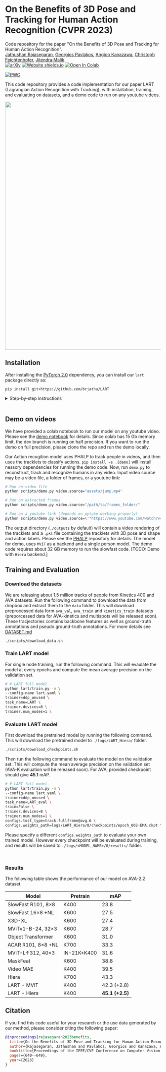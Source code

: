 # On the Benefits of 3D Pose and Tracking for Human Action Recognition (CVPR 2023)
Code repository for the paper "On the Benefits of 3D Pose and Tracking for Human Action Recognition". \
[Jathushan Rajasegaran](http://people.eecs.berkeley.edu/~jathushan/), [Georgios Pavlakos](https://geopavlakos.github.io/), [Angjoo Kanazawa](https://people.eecs.berkeley.edu/~kanazawa/), [Christoph Feichtenhofer](https://feichtenhofer.github.io/), [Jitendra Malik](http://people.eecs.berkeley.edu/~malik/). \
[![arXiv](https://img.shields.io/badge/arXiv-2304.01199-00ff00.svg)](https://arxiv.org/abs/2304.01199)       [![Website shields.io](https://img.shields.io/website-up-down-green-red/http/shields.io.svg)](https://people.eecs.berkeley.edu/~jathushan/LART/)     [![Open In Colab](https://colab.research.google.com/assets/colab-badge.svg)](https://colab.research.google.com/drive/1QRLqEAePmgS41v0KQwf87G_Ss_BLhPYs?usp=sharing)
 
 [![PWC](https://img.shields.io/endpoint.svg?url=https://paperswithcode.com/badge/on-the-benefits-of-3d-pose-and-tracking-for/action-recognition-on-ava-v2-2)](https://paperswithcode.com/sota/action-recognition-on-ava-v2-2?p=on-the-benefits-of-3d-pose-and-tracking-for)
 
This code repository provides a code implementation for our paper LART (Lagrangian Action Recognition with
Tracking), with installation, training, and evaluating on datasets, and a demo code to run on any youtube videos. 

<!-- <p align="center"><img src="./assets/imgs/teaser.png" width="800"></p> -->
<p align="center"><img src="./assets/jump.gif" width="800"></p>

## Installation

After installing the [PyTorch 2.0](https://pytorch.org/get-started/locally/) dependency, you can install our `lart` package directly as:
```
pip install git+https://github.com/brjathu/LART
```

<details>
  <summary>Step-by-step instructions</summary>

```bash
conda create -n lart python=3.10
conda activate lart
pip install torch==2.0.0+cu117 torchvision==0.15.1+cu117 torchaudio==2.0.1 --index-url https://download.pytorch.org/whl/cu117
pip install -e .[demo]
```

If you only wants to train the model and not interested in running demo on any videos, you dont need to install packages rquired for demo code (`pip install -e .`).
</details>
<br>



## Demo on videos

We have provided a colab notebook to run our model on any youtube video. Please see the [demo notebook](https://colab.research.google.com/drive/1QRLqEAePmgS41v0KQwf87G_Ss_BLhPYs?usp=sharing) for details. Since colab has 15 Gb memory limit, the dev branch is running on half precision. If you want to run the demo on full precision, please clone the repo and run the demo locally.

Our Action recogition model uses PHALP to track people in videos, and then uses the tracklets to classify actions. `pip install -e .[demo]` will install nessory dependencies for running the demo code. Now, run `demo.py` to reconstruct, track and recognize humans in any video. Input video source may be a video file, a folder of frames, or a youtube link:
```bash
# Run on video file
python scripts/demo.py video.source="assets/jump.mp4"

# Run on extracted frames
python scripts/demo.py video.source="/path/to/frames_folder/"

# Run on a youtube link (depends on pytube working properly)
python scripts/demo.py video.source=\'"https://www.youtube.com/watch?v=xEH_5T9jMVU"\'
```
The output directory (`./outputs` by default) will contain a video rendering of the tracklets and a `.pkl` file containing the tracklets with 3D pose and shape and action labels. Please see the [PHALP](https://github.com/brjathu/PHALP) repository for details. The model for demo, uses `MViT` as a backend and a single person model. The demo code requires about 32 GB memory to run the slowfast code. [TODO: Demo with `Hiera` backend.] 
<br>

## Training and Evaluation

### Download the datasets
We are releasing about 1.5 million tracks of people from Kinetics 400 and AVA datasets. Run the following command to download the data from dropbox and extract them to the `data` folder. This will download preprocessed data form `ava_val`, `ava_train` and `kinetics_train` datasets (preporcessed data for AVA-kinetics and multispots will be released soon). These tracjectories contains backbone features as well as ground-truth annotations and pseudo ground-truth annotations. For more details see [DATASET.md](DATASET.md)
```bash
./scripts/download_data.sh
```

### Train LART model

For single node training, run the following command. This will evaulate the model at every epochs and compute the mean average precision on the validation set. 

```bash
# # LART full model. 
python lart/train.py -m \
--config-name lart.yaml \
trainer=ddp_unused \
task_name=LART \
trainer.devices=8 \
trainer.num_nodes=1 \
```

### Evaluate LART model
First download the pretrained model by running the following command. This will download the pretrained model to `./logs/LART_Hiera/` folder. 
```bash
./scripts/download_checkpoints.sh
```

Then run the following command to evaluate the model on the validation set. This will compute the mean average precision on the validation set (AVA-K evaluation will be released soon). For AVA, provided checkpoint should give <b>45.1</b> mAP.

```bash
# # LART full model. 
python lart/train.py -m \
--config-name lart.yaml \
trainer=ddp_unused \
task_name=LART_eval \
train=False \
trainer.devices=8 \
trainer.num_nodes=1 \
configs.test_type=track.fullframe@avg.6 \
configs.weights_path=logs/LART_Hiera/0/checkpoints/epoch_002-EMA.ckpt \
```
Please specify a different `configs.weights_path` to evaluate your own trained model. However every checkpoint will be evaluated during training, and results will be saved to `./logs/<MODEL_NAME>/0/results/` folder.

</br>

### Results

The following table shows the performance of our model on AVA-2.2 dataset.

<!-- <p align="center"><img src="./assets/results_june_19.png" width=50%></p> -->
<!-- 
| Model | Pretrain | mAP |
| --- | --- | --- |
| SlowFast R101, 8×8 | K400 | 23.8 |
| MViTv1-B, 64×3 | K400 | 27.3 |
| SlowFast 16×8 +NL | K600 | 27.5 |
| X3D-XL | K600 | 27.4 |
| MViTv1-B-24, 32×3 | K600 | 28.7 |
| Object Transformer | K600 | 31.0 |
| ACAR R101, 8×8 +NL | K600 | 31.4 |
| ACAR R101, 8×8 +NL | K700 | 33.3 |
| MViT-L↑312, 40×3 | IN-21K+K400 | 31.6 |
| MaskFeat | K400 | 37.5 |
| MaskFeat | K600 | 38.8 |
| Video MAE | K600 | 39.3 |
| Video MAE | K400 | 39.5 |
| Hiera | K700 | 42.3 |
| MethodnameB - MViT | K400 | 42.6 |
| MethodnameB - Hiera | K400 | 45.1 | -->

<table>
<thead>
<tr>
<th>Model</th>
<th>Pretrain</th>
<th>mAP</th>
</tr>
</thead>
<tbody>
<tr>
<td>SlowFast R101, 8×8</td>
<td>K400</td>
<td>23.8</td>
</tr>
<tr>
<td>SlowFast 16×8 +NL</td>
<td>K600</td>
<td>27.5</td>
</tr>
<tr>
<td>X3D-XL</td>
<td>K600</td>
<td>27.4</td>
</tr>
<tr>
<td>MViTv1-B-24, 32×3</td>
<td>K600</td>
<td>28.7</td>
</tr>
<tr>
<td>Object Transformer</td>
<td>K600</td>
<td>31.0</td>
</tr>
<tr>
<td>ACAR R101, 8×8 +NL</td>
<td>K700</td>
<td>33.3</td>
</tr>
<tr>
<td>MViT-L↑312, 40×3</td>
<td>IN-21K+K400</td>
<td>31.6</td>
</tr>
<tr>
<td>MaskFeat</td>
<td>K600</td>
<td>38.8</td>
</tr>
<tr>
<td>Video MAE</td>
<td>K400</td>
<td>39.5</td>
</tr>
<tr>
<td>Hiera</td>
<td>K700</td>
<td>43.3</td>
</tr>
<tr>
<td>LART - MViT</td>
<td>K400</td>
<td>42.3 (+2.8)</b></td>
</tr>
<tr>
<td>LART - Hiera</td>
<td>K400</td>
<td><b>45.1 (+2.5)</b></td>
</tr>
</tbody>
</table>


## Citation
If you find this code useful for your research or the use data generated by our method, please consider citing the following paper:
```bibtex
@inproceedings{rajasegaran2023benefits,
  title={On the Benefits of 3D Pose and Tracking for Human Action Recognition},
  author={Rajasegaran, Jathushan and Pavlakos, Georgios and Kanazawa, Angjoo and Feichtenhofer, Christoph and Malik, Jitendra},
  booktitle={Proceedings of the IEEE/CVF Conference on Computer Vision and Pattern Recognition},
  pages={640--649},
  year={2023}
}
```

